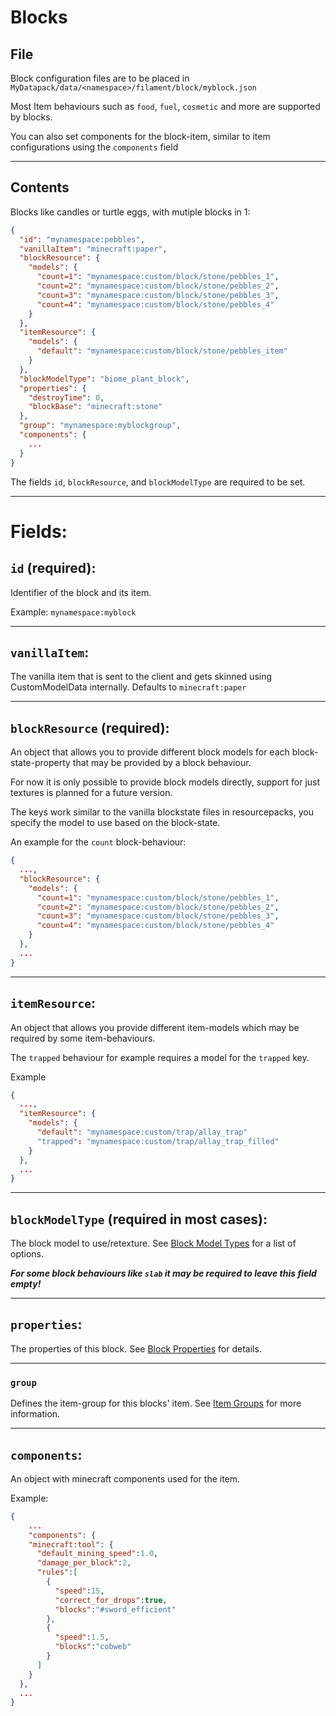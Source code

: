 # Blocks

## File

Block configuration files are to be placed in `MyDatapack/data/<namespace>/filament/block/myblock.json` 

Most Item behaviours such as `food`, `fuel`, `cosmetic` and more are supported by blocks.

You can also set components for the block-item, similar to item configurations using the `components` field

---

## Contents

Blocks like candles or turtle eggs, with mutiple blocks in 1:
```json
{
  "id": "mynamespace:pebbles",
  "vanillaItem": "minecraft:paper",
  "blockResource": {
    "models": {
      "count=1": "mynamespace:custom/block/stone/pebbles_1",
      "count=2": "mynamespace:custom/block/stone/pebbles_2",
      "count=3": "mynamespace:custom/block/stone/pebbles_3",
      "count=4": "mynamespace:custom/block/stone/pebbles_4"
    }
  },
  "itemResource": {
    "models": {
      "default": "mynamespace:custom/block/stone/pebbles_item"
    }
  },  
  "blockModelType": "biome_plant_block",
  "properties": {
    "destroyTime": 0,
    "blockBase": "minecraft:stone"
  },
  "group": "mynamespace:myblockgroup",
  "components": {
    ...
  }
}
```

The fields `id`, `blockResource`, and `blockModelType` are required to be set.

---

# Fields:

## `id` (required): 
Identifier of the block and its item.

Example: `mynamespace:myblock`

---

## `vanillaItem`:

The vanilla item that is sent to the client and gets skinned using CustomModelData internally.
Defaults to `minecraft:paper`

---

## `blockResource` (required):

An object that allows you to provide different block models for each block-state-property that may be provided by a block behaviour.

For now it is only possible to provide block models directly, support for just textures is planned for a future version.

The keys work similar to the vanilla blockstate files in resourcepacks, you specify the model to use based on the block-state.

An example for the `count` block-behaviour:
```json
{
  ...,
  "blockResource": {
    "models": {
      "count=1": "mynamespace:custom/block/stone/pebbles_1",
      "count=2": "mynamespace:custom/block/stone/pebbles_2",
      "count=3": "mynamespace:custom/block/stone/pebbles_3",
      "count=4": "mynamespace:custom/block/stone/pebbles_4"
    }
  },
  ...
}
```

---

## `itemResource`:

An object that allows you provide different item-models which may be required by some item-behaviours.

The `trapped` behaviour for example requires a model for the `trapped` key.

Example
```json
{
  ...,
  "itemResource": {
    "models": {
      "default": "mynamespace:custom/trap/allay_trap"
      "trapped": "mynamespace:custom/trap/allay_trap_filled"
    }
  },
  ...
}

```

---

## `blockModelType` (required in most cases):

The block model to use/retexture. See [Block Model Types](block-model-types.md) for a list of options.

***For some block behaviours like `slab` it may be required to leave this field empty!***

---

## `properties`: 

The properties of this block. See [Block Properties](block-properties.md) for details.

---

### `group`

Defines the item-group for this blocks' item. See [Item Groups](item-groups.md) for more information.

---

## `components`:

An object with minecraft components used for the item.

Example:
```json
{
    ...
    "components": {
    "minecraft:tool": {
      "default_mining_speed":1.0,
      "damage_per_block":2,
      "rules":[
        {
          "speed":15,
          "correct_for_drops":true,
          "blocks":"#sword_efficient"
        },
        {
          "speed":1.5,
          "blocks":"cobweb"
        }
      ]
    }
  },
  ...
}
```